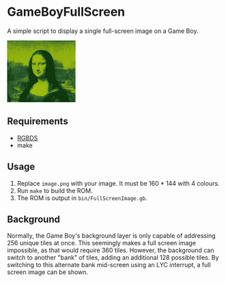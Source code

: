 # GameBoyFullScreen
A simple script to display a single full-screen image on a Game Boy.

![sample image](image.png)

## Requirements
 - [RGBDS](https://github.com/gbdev/rgbds)
 - make

## Usage
1. Replace `image.png` with your image. It must be 160 * 144 with 4 colours.
2. Run `make` to build the ROM.
3. The ROM is output in `bin/FullScreenImage.gb`.

## Background
Normally, the Game Boy's background layer is only capable of addressing 256 unique tiles at once. This seemingly makes a full screen image impossible, as that would require 360 tiles. However, the background can switch to another "bank" of tiles, adding an additional 128 possible tiles. By switching to this alternate bank mid-screen using an LYC interrupt, a full screen image can be shown.

